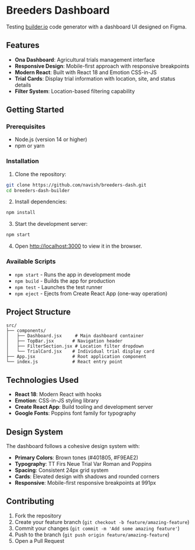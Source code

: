 # Breeders Dashboard

Testing [builder.io](https://www.builder.io/) code generator with a dashboard UI designed on Figma.

## Features

- **Ona Dashboard**: Agricultural trials management interface
- **Responsive Design**: Mobile-first approach with responsive breakpoints
- **Modern React**: Built with React 18 and Emotion CSS-in-JS
- **Trial Cards**: Display trial information with location, site, and status details
- **Filter System**: Location-based filtering capability

## Getting Started

### Prerequisites

- Node.js (version 14 or higher)
- npm or yarn

### Installation

1. Clone the repository:

```bash
git clone https://github.com/navish/breeders-dash.git
cd breeders-dash-builder
```

2. Install dependencies:

```bash
npm install
```

3. Start the development server:

```bash
npm start
```

4. Open [http://localhost:3000](http://localhost:3000) to view it in the browser.

### Available Scripts

- `npm start` - Runs the app in development mode
- `npm build` - Builds the app for production
- `npm test` - Launches the test runner
- `npm eject` - Ejects from Create React App (one-way operation)

## Project Structure

```
src/
├── components/
│   ├── Dashboard.jsx     # Main dashboard container
│   ├── TopBar.jsx       # Navigation header
│   ├── FilterSection.jsx # Location filter dropdown
│   └── TrialCard.jsx    # Individual trial display card
├── App.jsx              # Root application component
└── index.js             # React entry point
```

## Technologies Used

- **React 18**: Modern React with hooks
- **Emotion**: CSS-in-JS styling library
- **Create React App**: Build tooling and development server
- **Google Fonts**: Poppins font family for typography

## Design System

The dashboard follows a cohesive design system with:

- **Primary Colors**: Brown tones (#401805, #F9EAE2)
- **Typography**: TT Firs Neue Trial Var Roman and Poppins
- **Spacing**: Consistent 24px grid system
- **Cards**: Elevated design with shadows and rounded corners
- **Responsive**: Mobile-first responsive breakpoints at 991px

## Contributing

1. Fork the repository
2. Create your feature branch (`git checkout -b feature/amazing-feature`)
3. Commit your changes (`git commit -m 'Add some amazing feature'`)
4. Push to the branch (`git push origin feature/amazing-feature`)
5. Open a Pull Request
